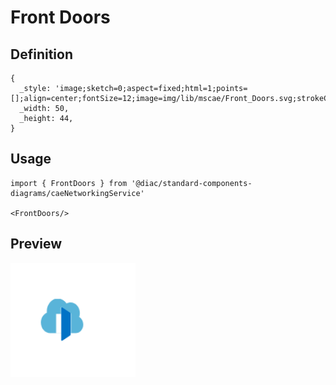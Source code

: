 # Front Doors

## Definition

```
{
  _style: 'image;sketch=0;aspect=fixed;html=1;points=[];align=center;fontSize=12;image=img/lib/mscae/Front_Doors.svg;strokeColor=none;',
  _width: 50,
  _height: 44,
}
```

## Usage

```
import { FrontDoors } from '@diac/standard-components-diagrams/caeNetworkingService'

<FrontDoors/>
```

## Preview

<img src="./front-doors.png" width="200"/>
